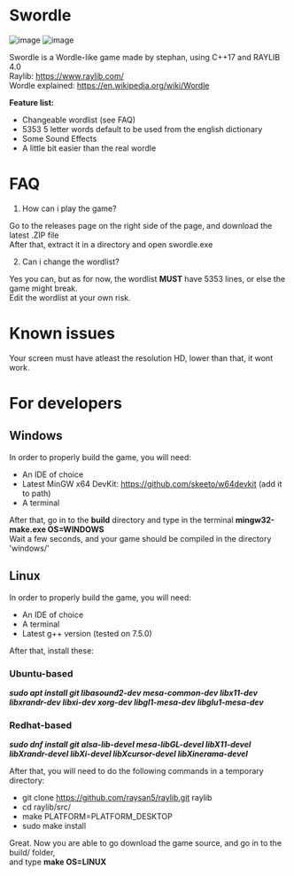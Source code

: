 # Swordle

![image](https://user-images.githubusercontent.com/67066397/162624780-3cb9e35c-7d7d-4c62-b543-525cd792263d.png)
![image](https://user-images.githubusercontent.com/67066397/162624743-58574694-1bc2-4c51-b170-0b5d041e9674.png)

Swordle is a Wordle-like game made by stephan, using C++17 and RAYLIB 4.0  
Raylib: https://www.raylib.com/  
Wordle explained: https://en.wikipedia.org/wiki/Wordle

**Feature list:**
- Changeable wordlist (see FAQ)
- 5353 5 letter words default to be used from the english dictionary
- Some Sound Effects
- A little bit easier than the real wordle

# FAQ

1. How can i play the game?

Go to the releases page on the right side of the page, and download the latest .ZIP file  
After that, extract it in a directory and open swordle.exe

2. Can i change the wordlist?

Yes you can, but as for now, the wordlist **MUST** have 5353 lines, or else the game might break.  
Edit the wordlist at your own risk.

# Known issues

Your screen must have atleast the resolution HD, lower than that, it wont work.

# For developers

## Windows

In order to properly build the game, you will need:

- An IDE of choice
- Latest MinGW x64 DevKit: https://github.com/skeeto/w64devkit (add it to path)
- A terminal

After that, go in to the **build** directory and type in the terminal **mingw32-make.exe OS=WINDOWS**  
Wait a few seconds, and your game should be compiled in the directory 'windows/'

## Linux

In order to properly build the game, you will need:

- An IDE of choice
- A terminal
- Latest g++ version (tested on 7.5.0)

After that, install these:

### Ubuntu-based

***sudo apt install git libasound2-dev mesa-common-dev libx11-dev libxrandr-dev libxi-dev xorg-dev libgl1-mesa-dev libglu1-mesa-dev***

### Redhat-based

***sudo dnf install git alsa-lib-devel mesa-libGL-devel libX11-devel libXrandr-devel libXi-devel libXcursor-devel libXinerama-devel***

After that, you will need to do the following commands in a temporary directory:

- git clone https://github.com/raysan5/raylib.git raylib
- cd raylib/src/
- make PLATFORM=PLATFORM_DESKTOP
- sudo make install

Great. Now you are able to go download the game source, and go in to the build/ folder,  
and type **make OS=LINUX**

